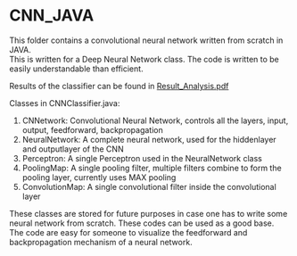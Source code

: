 # CNN_JAVA

This folder contains a convolutional neural network written from scratch in JAVA.  
This is written for a Deep Neural Network class. The code is written to be easily understandable than efficient.  

Results of the classifier can be found in [Result_Analysis.pdf](https://github.com/xpheal/Deep-Learning/blob/master/CNN_JAVA/Result_Analysis.pdf)  

Classes in CNNClassifier.java:  
1) CNNetwork: Convolutional Neural Network, controls all the layers, input, output, feedforward, backpropagation  
2) NeuralNetwork: A complete neural network, used for the hiddenlayer and outputlayer of the CNN  
3) Perceptron: A single Perceptron used in the NeuralNetwork class  
4) PoolingMap: A single pooling filter, multiple filters combine to form the pooling layer, currently uses MAX pooling  
5) ConvolutionMap: A single convolutional filter inside the convolutional layer  

These classes are stored for future purposes in case one has to write some neural network from scratch. These codes can be used as a good base. The code are easy for someone to visualize the feedforward and backpropagation mechanism of a neural network.  